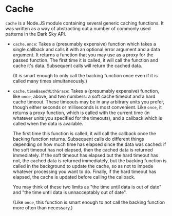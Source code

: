 Cache
=====

`cache` is a Node.JS module containing several generic caching functions. It
was written as a way of abstracting out a number of commonly used patterns in
the Dark Sky API.

*   `cache.once`: Takes a (presumably expensive) function which takes a single
    callback and calls it with an optional error argument and a data argument.
    It returns a function that you may use as a proxy for the passed function.
    The first time it is called, it will call the function and cache it's data.
    Subsequent calls will return the cached data.

    (It is smart enough to only call the backing function once even if it is
    called many times simultaneously.)

*   `cache.timeBasedWithGrace`: Takes a (presumably expensive) function, like
    `once`, above, and two numbers: a soft cache timeout and a hard cache
    timeout. These timeouts may be in any arbitrary units you prefer, though
    either seconds or milliseconds is most convenient. Like `once`, it returns
    a proxy function, which is called with the current time (in whatever units
    you specified for the timeouts), and a callback which is called when the
    data is available.

    The first time this function is called, it will call the callback once the
    backing function returns. Subsequent calls do different things depending on
    how much time has elapsed since the data was cached: if the soft timeout
    has not elapsed, then the cached data is returned immediately. If the soft
    timeout has elapsed but the hard timeout has not, the cached data is
    returned immediately, but the backing function is called in the background
    to update the cache, so as not to impede whatever processing you want to
    do. Finally, if the hard timeout has elapsed, the cache is updated before
    calling the callback.

    You may think of these two limits as "the time until data is out of date"
    and "the time until data is unnacceptably out of date".

    (Like `once`, this function is smart enough to not call the backing
    function more often than necessary.)
